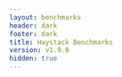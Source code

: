 ```yaml
---
layout: benchmarks
header: dark
footer: dark
title: Haystack Benchmarks
version: v1.9.0
hidden: true
---
```

